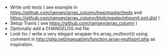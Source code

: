 * Wrtie unit tests ( see example in https://github.com/ramsey/array_column/tree/master/tests and https://github.com/ramsey/array_column/blob/master/phpunit.xml.dist )
* Setup Travis ( see https://github.com/ramsey/array_column )
* Optionally add a CHANGELOG.md file
* Look for / write a very elegant wrapper fro array_multisort() using comment in http://php.net/manual/en/function.array-multisort.php as inspiration.
